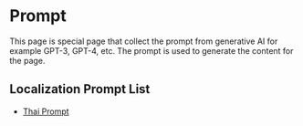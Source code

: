 # Prompt

This page is special page that collect the prompt from generative AI for example GPT-3, GPT-4, etc. The prompt is used to generate the content for the page.

## Localization Prompt List
- [Thai Prompt](./th/prompt.md)